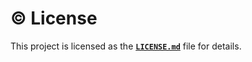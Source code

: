 # ©️ License

This project is licensed as the [**`LICENSE.md`**](https://github.com/bybatkhuu/module.python-template/blob/main/LICENSE.txt) file for details.
